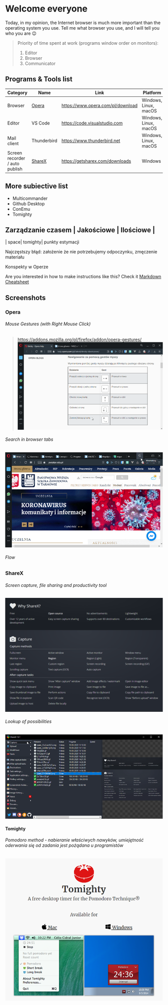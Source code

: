 # Welcome everyone
Today, in my opinion, the Internet browser is much more important than the operating system you use. Tell me what browser you use, and I will tell you who you are 😉
> Priority of time spent at work (programs window order on monitors):
> 1. Editor
> 2. Browser
> 3. Communicator

## Programs & Tools list
| Category                       | Name    | Link                                                       | Platform              |
|--------------------------------|---------|------------------------------------------------------------|-----------------------|
| Browser                        | [Opera](#opera)   | https://www.opera.com/pl/download                | Windows, Linux, macOS |
| Editor                         | VS Code           | https://code.visualstudio.com                    | Windows, Linux, macOS |
| Mail client                    | Thunderbird       | https://www.thunderbird.net                      | Windows, Linux, macOS |
| Screen recorder / auto publish | [ShareX](#ShareX) | https://getsharex.com/downloads                  | Windows               |

More subiective list
----------------
- Multicommander
- Github Desktop
- ConEmu
- Tomighty


Zarządzanie czasem
| Jakościowe                       | Ilościowe    | 
---------------------------
| space| tomighty|
punkty estymacji

Najczęstszy błąd: założenie że nie potrzebujemy odpoczynku, zmęczenie materiału

Konspekty w Operze

Are you interested in how to make instructions like this? Check it [Markdown Cheatsheet](https://github.com/adam-p/markdown-here/wiki/Markdown-Cheatsheet)

## Screenshots

### Opera

###### Mouse Gestures (with Right Mouse Click) 
> https://addons.mozilla.org/pl/firefox/addon/opera-gestures/
![ddd](docs/operaclose.gif)

###### Search in browser tabs
![why](docs/operatabs.gif)

###### Flow 

### ShareX 

###### Screen capture, file sharing and productivity tool
![why](docs/whysharex.png)

###### Lookup of possibilities
![why](docs/sharex.gif)


#### Tomighty 
###### Pomodoro method - nabieranie właściwych nawyków, umiejętność oderwania się od zadania jest pożądana u programistów
![why](docs/tomighty.png)
